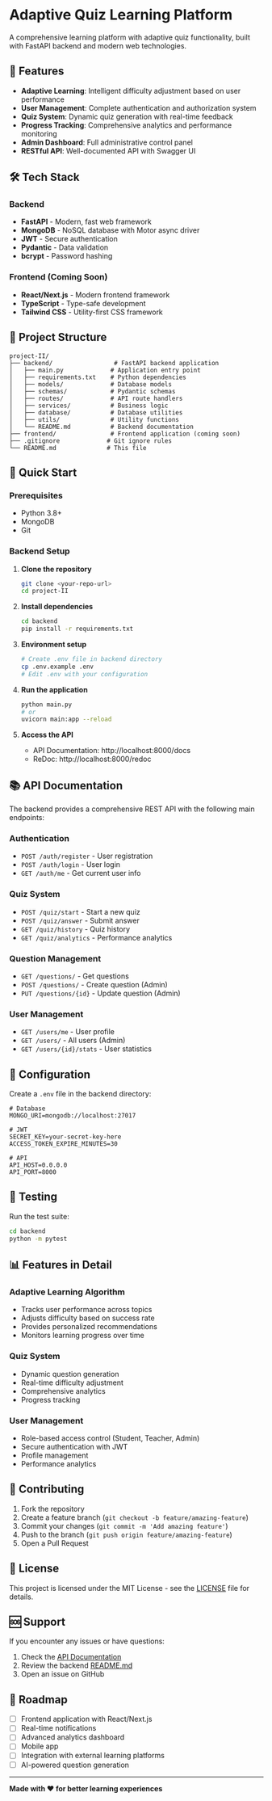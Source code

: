 # Adaptive Quiz Learning Platform

A comprehensive learning platform with adaptive quiz functionality, built with FastAPI backend and modern web technologies.

## 🚀 Features

- **Adaptive Learning**: Intelligent difficulty adjustment based on user performance
- **User Management**: Complete authentication and authorization system
- **Quiz System**: Dynamic quiz generation with real-time feedback
- **Progress Tracking**: Comprehensive analytics and performance monitoring
- **Admin Dashboard**: Full administrative control panel
- **RESTful API**: Well-documented API with Swagger UI

## 🛠️ Tech Stack

### Backend
- **FastAPI** - Modern, fast web framework
- **MongoDB** - NoSQL database with Motor async driver
- **JWT** - Secure authentication
- **Pydantic** - Data validation
- **bcrypt** - Password hashing

### Frontend (Coming Soon)
- **React/Next.js** - Modern frontend framework
- **TypeScript** - Type-safe development
- **Tailwind CSS** - Utility-first CSS framework

## 📁 Project Structure

```
project-II/
├── backend/                 # FastAPI backend application
│   ├── main.py             # Application entry point
│   ├── requirements.txt    # Python dependencies
│   ├── models/             # Database models
│   ├── schemas/            # Pydantic schemas
│   ├── routes/             # API route handlers
│   ├── services/           # Business logic
│   ├── database/           # Database utilities
│   ├── utils/              # Utility functions
│   └── README.md           # Backend documentation
├── frontend/               # Frontend application (coming soon)
├── .gitignore             # Git ignore rules
└── README.md              # This file
```

## 🚀 Quick Start

### Prerequisites

- Python 3.8+
- MongoDB
- Git

### Backend Setup

1. **Clone the repository**
   ```bash
   git clone <your-repo-url>
   cd project-II
   ```

2. **Install dependencies**
   ```bash
   cd backend
   pip install -r requirements.txt
   ```

3. **Environment setup**
   ```bash
   # Create .env file in backend directory
   cp .env.example .env
   # Edit .env with your configuration
   ```

4. **Run the application**
   ```bash
   python main.py
   # or
   uvicorn main:app --reload
   ```

5. **Access the API**
   - API Documentation: http://localhost:8000/docs
   - ReDoc: http://localhost:8000/redoc

## 📚 API Documentation

The backend provides a comprehensive REST API with the following main endpoints:

### Authentication
- `POST /auth/register` - User registration
- `POST /auth/login` - User login
- `GET /auth/me` - Get current user info

### Quiz System
- `POST /quiz/start` - Start a new quiz
- `POST /quiz/answer` - Submit answer
- `GET /quiz/history` - Quiz history
- `GET /quiz/analytics` - Performance analytics

### Question Management
- `GET /questions/` - Get questions
- `POST /questions/` - Create question (Admin)
- `PUT /questions/{id}` - Update question (Admin)

### User Management
- `GET /users/me` - User profile
- `GET /users/` - All users (Admin)
- `GET /users/{id}/stats` - User statistics

## 🔧 Configuration

Create a `.env` file in the backend directory:

```env
# Database
MONGO_URI=mongodb://localhost:27017

# JWT
SECRET_KEY=your-secret-key-here
ACCESS_TOKEN_EXPIRE_MINUTES=30

# API
API_HOST=0.0.0.0
API_PORT=8000
```

## 🧪 Testing

Run the test suite:

```bash
cd backend
python -m pytest
```

## 📊 Features in Detail

### Adaptive Learning Algorithm
- Tracks user performance across topics
- Adjusts difficulty based on success rate
- Provides personalized recommendations
- Monitors learning progress over time

### Quiz System
- Dynamic question generation
- Real-time difficulty adjustment
- Comprehensive analytics
- Progress tracking

### User Management
- Role-based access control (Student, Teacher, Admin)
- Secure authentication with JWT
- Profile management
- Performance analytics

## 🤝 Contributing

1. Fork the repository
2. Create a feature branch (`git checkout -b feature/amazing-feature`)
3. Commit your changes (`git commit -m 'Add amazing feature'`)
4. Push to the branch (`git push origin feature/amazing-feature`)
5. Open a Pull Request

## 📝 License

This project is licensed under the MIT License - see the [LICENSE](LICENSE) file for details.

## 🆘 Support

If you encounter any issues or have questions:

1. Check the [API Documentation](http://localhost:8000/docs)
2. Review the backend [README.md](backend/README.md)
3. Open an issue on GitHub

## 🚧 Roadmap

- [ ] Frontend application with React/Next.js
- [ ] Real-time notifications
- [ ] Advanced analytics dashboard
- [ ] Mobile app
- [ ] Integration with external learning platforms
- [ ] AI-powered question generation

---

**Made with ❤️ for better learning experiences** 